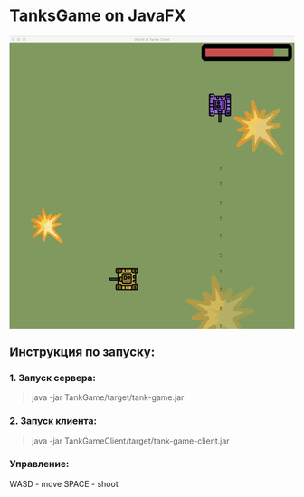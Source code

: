 # TanksGame on JavaFX
<img align="center" src="screenshot.png" alt="Screenshot of the game" /></ing>
## Инструкция по запуску:
### 1. Запуск сервера:
> java -jar TankGame/target/tank-game.jar
### 2. Запуск клиента:
> java -jar TankGameClient/target/tank-game-client.jar
### Управление:
WASD - move
SPACE - shoot
